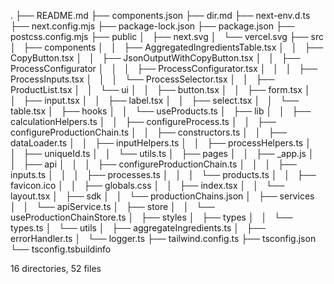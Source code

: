 .
├── README.md
├── components.json
├── dir.md
├── next-env.d.ts
├── next.config.mjs
├── package-lock.json
├── package.json
├── postcss.config.mjs
├── public
│   ├── next.svg
│   └── vercel.svg
├── src
│   ├── components
│   │   ├── AggregatedIngredientsTable.tsx
│   │   ├── CopyButton.tsx
│   │   ├── JsonOutputWithCopyButton.tsx
│   │   ├── ProcessConfigurator
│   │   │   ├── ProcessConfigurator.tsx
│   │   │   ├── ProcessInputs.tsx
│   │   │   └── ProcessSelector.tsx
│   │   ├── ProductList.tsx
│   │   └── ui
│   │       ├── button.tsx
│   │       ├── form.tsx
│   │       ├── input.tsx
│   │       ├── label.tsx
│   │       ├── select.tsx
│   │       └── table.tsx
│   ├── hooks
│   │   └── useProducts.ts
│   ├── lib
│   │   ├── calculationHelpers.ts
│   │   ├── configureProcess.ts
│   │   ├── configureProductionChain.ts
│   │   ├── constructors.ts
│   │   ├── dataLoader.ts
│   │   ├── inputHelpers.ts
│   │   ├── processHelpers.ts
│   │   ├── uniqueId.ts
│   │   └── utils.ts
│   ├── pages
│   │   ├── _app.js
│   │   ├── api
│   │   │   ├── configureProductionChain.ts
│   │   │   ├── inputs.ts
│   │   │   ├── processes.ts
│   │   │   └── products.ts
│   │   ├── favicon.ico
│   │   ├── globals.css
│   │   ├── index.tsx
│   │   └── layout.tsx
│   ├── sdk
│   │   └── productionChains.json
│   ├── services
│   │   └── apiService.ts
│   ├── store
│   │   └── useProductionChainStore.ts
│   ├── styles
│   ├── types
│   │   └── types.ts
│   └── utils
│       ├── aggregateIngredients.ts
│       ├── errorHandler.ts
│       └── logger.ts
├── tailwind.config.ts
├── tsconfig.json
└── tsconfig.tsbuildinfo

16 directories, 52 files

